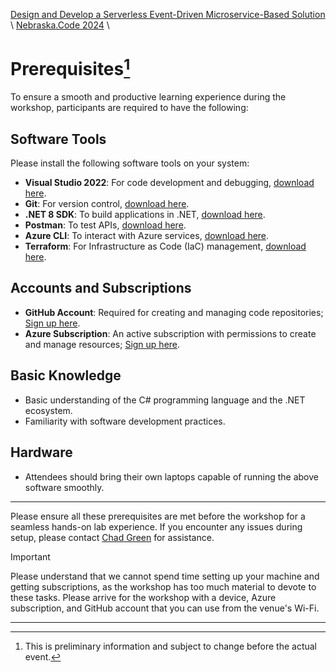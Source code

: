 [Design and Develop a Serverless Event-Driven Microservice-Based Solution](https://github.com/TaleLearnCode/EDAMicroserviceWorkshop) \ [Nebraska.Code 2024](README.md) \ 

# Prerequisites[^1]

To ensure a smooth and productive learning experience during the workshop, participants are required to have the following:

## Software Tools

Please install the following software tools on your system:

- **Visual Studio 2022**: For code development and debugging, [download here](https://visualstudio.microsoft.com/vs/).
- **Git**: For version control, [download here](https://git-scm.com/downloads).
- **.NET 8 SDK**: To build applications in .NET, [download here](https://dotnet.microsoft.com/en-us/download/dotnet/8.0).
- **Postman**: To test APIs, [download here](https://www.postman.com/downloads/).
- **Azure CLI**: To interact with Azure services, [download here](https://learn.microsoft.com/en-us/cli/azure/install-azure-cli).
- **Terraform**: For Infrastructure as Code (IaC) management, [download here](https://developer.hashicorp.com/terraform/install).

## Accounts and Subscriptions

- **GitHub Account**: Required for creating and managing code repositories; [Sign up here](https://github.com/join).
- **Azure Subscription**: An active subscription with permissions to create and manage resources; [Sign up here](https://azure.microsoft.com/en-us/free).

## Basic Knowledge

- Basic understanding of the C# programming language and the .NET ecosystem.
- Familiarity with software development practices.

## Hardware

- Attendees should bring their own laptops capable of running the above software smoothly.



---



Please ensure all these prerequisites are met before the workshop for a seamless hands-on lab experience. If you encounter any issues during setup, please contact [Chad Green](mailto:chadgreen@chadgreen.com?subject=Prerequisite%20Assistance:%20Buildling%20Serverless%20Solutions%20Workshop) for assistance.

> [!IMPORTANT] 
>
> Please understand that we cannot spend time setting up your machine and getting subscriptions, as the workshop has too much material to devote to these tasks. Please arrive for the workshop with a device, Azure subscription, and GitHub account that you can use from the venue's Wi-Fi.

---

[^1]: This is preliminary information and subject to change before the actual event.
